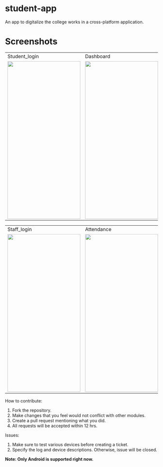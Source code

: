 # student-app

An app to digitalize the college  works in a cross-platform application.

# Screenshots
<table>
  <tr>
     <td>Student_login</td>
     <td>Dashboard</td>
     <td>Mark</td>
     <td>Profile</td>
     <td>Notes</td>
    
  </tr>
  <tr>
    <td><img src="Student_login.jpg" width=240 height=520></td>
    <td><img src="Dashboard.jpg" width=240 height=520></td>
    <td><img src="Mark.jpg" width=240   height=520></td>
    <td><img src="Profile.jpg" width=240 height=520></td>
    <td><img src="Notes.jpg" width=240   height=520></td>
     </tr>
 </table>

<table>
<tr>
     <td>Staff_login</td>
     <td>Attendance</td>
     <td>Admin</td>
     <td>Upload_notes</td>
     <td>Upload_Profile</td>
     
</tr>
<tr>
<td><img src="Staff_login.jpg" width=240   height=520></td>
    <td><img src="Attendance.jpg" width=240 height=520></td>
    <td><img src="Admin.jpg" width=240   height=520></td>
    <td><img src="Upload_notes.jpg" width=240 height=520></td>
    <td><img src="Upload_Profile.jpg" width=240 height=520></td>
</tr>

</table>





How to contribute: 
1. Fork the repository.
2. Make changes that you feel would not conflict with other modules.
3. Create a pull request mentioning what you did.
4. All requests will be accepted within 12 hrs.

Issues:
1. Make sure to test various devices before creating a ticket.
2. Specify the log and device descriptions. Otherwise, issue will be closed.

**Note: Only Android is supported right now.**


